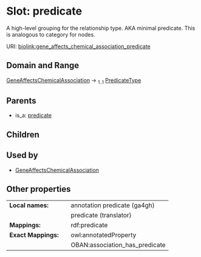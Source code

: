 
# Slot: predicate


A high-level grouping for the relationship type. AKA minimal predicate. This is analogous to category for nodes.

URI: [biolink:gene_affects_chemical_association_predicate](https://w3id.org/biolink/vocab/gene_affects_chemical_association_predicate)


## Domain and Range

[GeneAffectsChemicalAssociation](GeneAffectsChemicalAssociation.md) &#8594;  <sub>1..1</sub> [PredicateType](types/PredicateType.md)

## Parents

 *  is_a: [predicate](predicate.md)

## Children


## Used by

 * [GeneAffectsChemicalAssociation](GeneAffectsChemicalAssociation.md)

## Other properties

|  |  |  |
| --- | --- | --- |
| **Local names:** | | annotation predicate (ga4gh) |
|  | | predicate (translator) |
| **Mappings:** | | rdf:predicate |
| **Exact Mappings:** | | owl:annotatedProperty |
|  | | OBAN:association_has_predicate |

